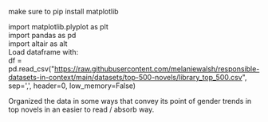 make sure to pip install matplotlib

import matplotlib.plyplot as plt  
import pandas as pd  
import altair as alt  
Load dataframe with:  
df = pd.read_csv("https://raw.githubusercontent.com/melaniewalsh/responsible-datasets-in-context/main/datasets/top-500-novels/library_top_500.csv", sep=',', header=0, low_memory=False)  

Organized the data in some ways that convey its point of gender trends in top novels in an easier to read / absorb way. 